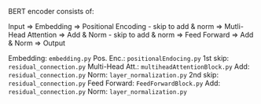 BERT encoder consists of:

Input
 => Embedding
 => Positional Encoding
    - skip to add & norm
 => Mutli-Head Attention
 => Add & Norm
    - skip to add & norm
 => Feed Forward
 => Add & Norm
 => Output

Embedding: `embedding.py`
Pos. Enc.: `positionalEndocing.py`
1st skip: `residual_connection.py`
Multi-Head Att.: `multiheadAttentionBlock.py`
Add: `residual_connection.py`
Norm: `layer_normalization.py`
2nd skip: `residual_connection.py` 
Feed Forward: `FeedForwardBlock.py`
Add: `residual_connection.py`
Norm: `layer_normalization.py`
